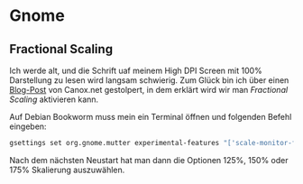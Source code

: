 # Gnome

## Fractional Scaling

Ich werde alt, und die Schrift uaf meinem High DPI Screen mit 100% Darstellung zu lesen wird langsam schwierig. Zum Glück bin ich über einen [Blog-Post](https://canox.net/2021/08/kurztipp-fractional-scaling-unter-gnome-aktivieren/) von Canox.net gestolpert, in dem erklärt wird wir man _Fractional Scaling_ aktivieren kann.

Auf Debian Bookworm muss mein ein Terminal öffnen und folgenden Befehl eingeben:

```bash
gsettings set org.gnome.mutter experimental-features "['scale-monitor-framebuffer']"
```

Nach dem nächsten Neustart hat man dann die Optionen 125%, 150% oder 175% Skalierung auszuwählen.

